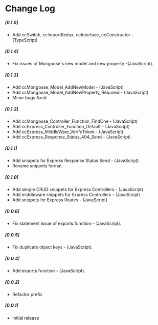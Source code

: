 # Change Log

##### [0.1.5]
- Add ccSwitch, ccImportRedux, ccInterface, ccConstructor - (TypeScript)
##### [0.1.4]
 - Fix issues of Mongoose's new model and new property -(JavaScript).
##### [0.1.3]
 - Add ccMongoose_Model_AddNewModel - (JavaScript)
 - Add ccMongoose_Model_AddNewProperty_Required - (JavaScript)
 - Minor bugs fixed 
##### [0.1.2]
- Add ccMongoose_Controller_Function_FindOne - (JavaScript)
- Add ccExpress_Controller_Function_Default - (JavaScript)
- Add ccExpress_MiddleWare_VerifyToken - (JavaScript)
- Add ccExpress_Response_Status_404_Send - (JavaScript)
##### [0.1.1]
- Add snippets for Express Response Status Send - (JavaScript)
- Rename snippets format
##### [0.1.0] 
- Add simple CRUD snippets for Express Controllers - (JavaScript)
- Add middleware snippets for Express Controllers - (JavaScript)
- Add snippets for Express Routes - (JavaScript)
##### [0.0.6] 
- Fix statement issue of exports.function - (JavaScript).
##### [0.0.5] 
- Fix duplicate object keys - (JavaScript).
##### [0.0.4]
- Add exports function - (JavaScript).
##### [0.0.2]
- Refactor prefix
##### [0.0.1]
- Initial release


